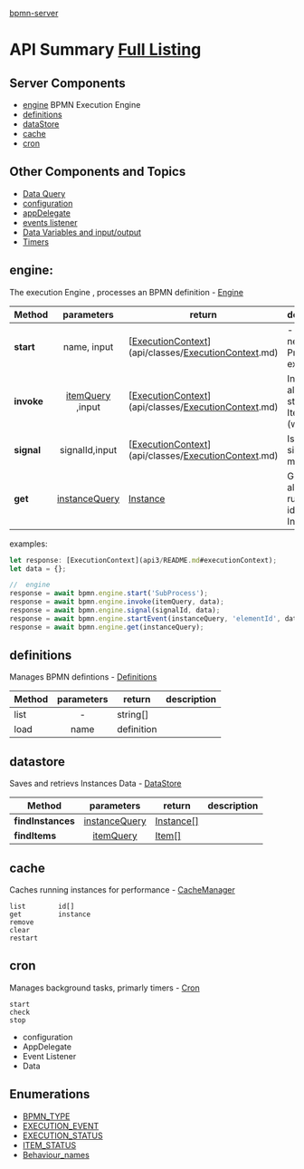 [bpmn-server](./api/README.md)

# API Summary [Full Listing](./api-index.md)

## Server Components

- [engine](#engine) BPMN Execution Engine
- [definitions](#definitions)
- [dataStore](#datastore)
- [cache](#cache)
- [cron](#cron)

## Other Components and Topics

- [Data Query](./dataQuery.md)
- [configuration](#configuration)
- [appDelegate](#appDelegate)
- [events listener](#events)
- [Data Variables and input/output](./data.md)
- [Timers](./timers.md)

## engine:

The execution Engine , processes an BPMN definition - [Engine](api/classes/engine.md)

| Method     |                   parameters                   | return                                              | description                              |
| ---------- | :--------------------------------------------: | --------------------------------------------------- | ---------------------------------------- |
| **start**  |                  name, input                   | [[ExecutionContext](api3/README.md#executionContext)](api/classes/[ExecutionContext](api3/README.md#executionContext).md) | - Start a new Process execution          |
| **invoke** | [itemQuery](./dataQuery.md#item-query) ,input  | [[ExecutionContext](api3/README.md#executionContext)](api/classes/[ExecutionContext](api3/README.md#executionContext).md) | Invoke an already started Item (waiting) |
| **signal** |                 signalId,input                 | [[ExecutionContext](api3/README.md#executionContext)](api/classes/[ExecutionContext](api3/README.md#executionContext).md) | Issue a signal or message                |
| **get**    | [instanceQuery](./dataQuery.md#instance-query) | [Instance](api/interfaces/iinstancedata.md)         | Get an already running or idle Instance  |

examples:

```javascript
let response: [ExecutionContext](api3/README.md#executionContext);
let data = {};

//  engine
response = await bpmn.engine.start('SubProcess');
response = await bpmn.engine.invoke(itemQuery, data);
response = await bpmn.engine.signal(signalId, data);
response = await bpmn.engine.startEvent(instanceQuery, 'elementId', data);
response = await bpmn.engine.get(instanceQuery);
```

## definitions

Manages BPMN defintions - [Definitions](api/classes/modelsdatastoredb.md)

| Method | parameters | return     | description |
| ------ | :--------: | ---------- | ----------- |
| list   |     -      | string[]   |
| load   |    name    | definition |

## datastore

Saves and retrievs Instances Data - [DataStore](api/classes/datastore.md)

| Method            |                   parameters                   | return                                        | description |
| ----------------- | :--------------------------------------------: | --------------------------------------------- | ----------- |
| **findInstances** | [instanceQuery](./dataQuery.md#instance-query) | [Instance[]](api/interfaces/iinstancedata.md) |             |
| **findItems**     |     [itemQuery](./dataQuery.md#item-query)     | [Item[]](api/interfaces/iitemdata.md)         |             |

## cache

Caches running instances for performance - [CacheManager](api/classes/cachemanager.md)

```
list		id[]
get			instance
remove
clear
restart
```

## cron

Manages background tasks, primarly timers - [Cron](api/classes/cron.md)

```
start
check
stop
```

- configuration
- AppDelegate
- Event Listener
- Data

## Enumerations

- [BPMN_TYPE](api/enums/bpmn_type.md)
- [EXECUTION_EVENT](api/enums/execution_event.md)
- [EXECUTION_STATUS](api/enums/execution_status.md)
- [ITEM_STATUS](api/enums/item_status.md)
- [Behaviour_names](api/README.md#const-behaviour_names)
